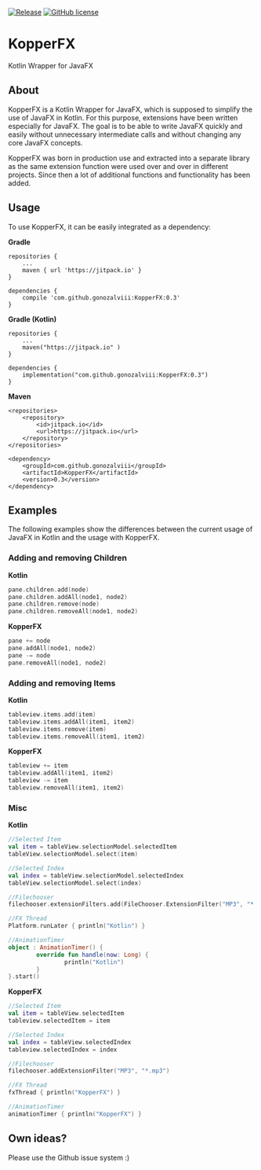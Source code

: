 [![Release](https://jitpack.io/v/gonozalviii/KopperFX.svg)](https://jitpack.io/#gonozalviii/KopperFX)
[![GitHub license](https://img.shields.io/badge/license-Apache%20License%202.0-blue.svg?style=flat)](http://www.apache.org/licenses/LICENSE-2.0)
# KopperFX
Kotlin Wrapper for JavaFX

## About
KopperFX is a Kotlin Wrapper for JavaFX, which is supposed to simplify the use of JavaFX in Kotlin. For this purpose,
extensions have been written especially for JavaFX. The goal is to be able to write JavaFX quickly and easily without
unnecessary intermediate calls and without changing any core JavaFX concepts.

KopperFX was born in production use and extracted into a separate library as the same extension function 
were used over and over in different projects. Since then a lot of additional functions and functionality has been
added. 

## Usage

To use KopperFX, it can be easily integrated as a dependency:

**Gradle**
```
repositories {
    ...
    maven { url 'https://jitpack.io' }
}

dependencies {
    compile 'com.github.gonozalviii:KopperFX:0.3'
}
```

**Gradle (Kotlin)**
```
repositories {
    ...
    maven("https://jitpack.io" )
}

dependencies {
    implementation("com.github.gonozalviii:KopperFX:0.3")
}
```

**Maven**
```
<repositories>
    <repository>
        <id>jitpack.io</id>
        <url>https://jitpack.io</url>
    </repository>
</repositories>

<dependency>
    <groupId>com.github.gonozalviii</groupId>
    <artifactId>KopperFX</artifactId>
    <version>0.3</version>
</dependency>
```

## Examples

The following examples show the differences between the current usage of JavaFX in Kotlin and the usage with KopperFX.

### Adding and removing Children

**Kotlin**
```kotlin
pane.children.add(node)
pane.children.addAll(node1, node2)
pane.children.remove(node)
pane.children.removeAll(node1, node2)
```
**KopperFX**
```kotlin
pane += node
pane.addAll(node1, node2)
pane -= node
pane.removeAll(node1, node2)
```

### Adding and removing Items

**Kotlin**
```kotlin
tableview.items.add(item)
tableview.items.addAll(item1, item2)
tableview.items.remove(item)
tableview.items.removeAll(item1, item2)
```
**KopperFX**
```kotlin
tableview += item
tableview.addAll(item1, item2)
tableview -= item
tableview.removeAll(item1, item2)
```

### Misc

**Kotlin**
```kotlin
//Selected Item
val item = tableView.selectionModel.selectedItem
tableView.selectionModel.select(item)

//Selected Index
val index = tableView.selectionModel.selectedIndex
tableView.selectionModel.select(index)

//Filechooser
filechooser.extensionFilters.add(FileChooser.ExtensionFilter("MP3", "*.mp3"))

//FX Thread
Platform.runLater { println("Kotlin") }

//AnimationTimer
object : AnimationTimer() {
        override fun handle(now: Long) {
                println("Kotlin")
        }
}.start()
```
**KopperFX**
```kotlin
//Selected Item
val item = tableView.selectedItem
tableview.selectedItem = item

//Selected Index
val index = tableView.selectedIndex
tableview.selectedIndex = index

//Filechooser
filechooser.addExtensionFilter("MP3", "*.mp3")

//FX Thread
fxThread { println("KopperFX") }

//AnimationTimer
animationTimer { println("KopperFX") }
```

## Own ideas?

Please use the Github issue system :)